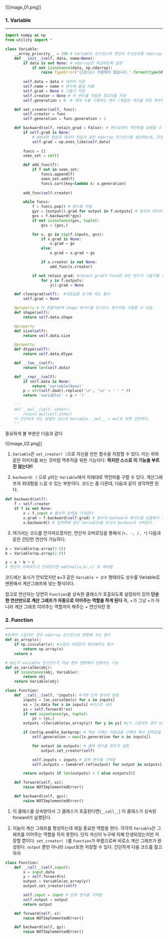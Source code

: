 ![[image_01.png]]


### 1. Variable
---

``` python
import numpy as np
from utility import *

class Variable:
    __array_priority__ = 200 # Variable 인스턴스의 연산자 우선순위를 ndarray 인스턴스의 연산자 우선순위보다 높이는 기능
    def __init__(self, data, name=None):
        if data is not None: # ndarray만 취급하도록 설정
            if not isinstance(data, np.ndarray):
                raise TypeError('{}은(는) 지원하지 않습니다.'.format(type(data)))
        
        self.data = data # 데이터 저장
        self.name = name # 변수에 붙일 이름
        self.grad = None # 기울기 저장
        self.creator = None # 이 변수를 저장한 창조자를 저장
        self.generation = 0  # 세대 수를 기록하는 변수 (복잡한 계산을 위한 변수)

    def set_creator(self, func):
        self.creator = func
        self.generation = func.generation + 1 

    def backward(self, retain_grad = False): # 변수로부터 역전파를 실행할 수 있게끔 역전파 함수 생성
        if self.grad is None:
            # data와 형상과 데이터 타입이 같은 ndarray 인스턴스를 생성하는데, 모든 요소를 1로 채워서 돌려줍니다. 역전파때 1을 입력하는것을 생략하기 위함
            self.grad = np.ones_like(self.data) 
            
        funcs = []
        seen_set = set()

        def add_func(f):
            if f not in seen_set:
                funcs.append(f)
                seen_set.add(f)
                funcs.sort(key=lambda x: x.generation)
        
        add_func(self.creator)

        while funcs:
            f = funcs.pop() # 함수를 꺼냄
            gys = [output().grad for output in f.outputs] # 참조된 데이터에 접근하려면 b()처럼 쓰면 된다.
            gxs = f.backward(*gys)
            if not isinstance(gxs, tuple):
                gxs = (gxs,)

            for x, gx in zip(f.inputs, gxs):
                if x.grad is None:
                    x.grad = gx
                else:
                    x.grad = x.grad + gx

                if x.creator is not None:
                    add_func(x.creator)

            if not retain_grad: #retain_grad가 Ture면 모든 변수가 기울기를 유지 False면 중간 변수의 미분값을 모두 None
                for y in f.outputs:
                    y().grad = None

    def cleargrad(self):  #미분값을 초기화 하는 함수
        self.grad = None

    @property # 이 한줄덕분에 shape 메서드를 인스턴스 변수처럼 사용할 수 있음.
    def shape(self):
        return self.data.shape

    @property
    def size(self):
        return self.data.size

    @property
    def dtype(self):
        return self.data.dtype

    def __len__(self):
        return len(self.data)

    def __repr__(self):
        if self.data is None:
            return 'variable(None)'
        p = str(self.daat).replace('\n', '\n' + ' ' * 9)
        return 'variable(' + p + ')'
    
    '''
    def __mul__(self, other):
        return mul(self,other)
    더 간단하게 하는 방법이 있는데 Variable.__mul__ = mul로 하면 간단하다.
    '''
```

중요하게 볼 부분은 다음과 같다

![[image_02.png]]

1. `Variable`은 `set_creator( )`으로 자신을 만든 함수을 저장할 수 있다. 이는 위와 같은 이미지를 보는 것처럼 역추적을 위한 기능이다. __하지만 스스로 이 기능을 부르진 않는다!!__

2.  `backward( )` 으로 y라는 `Variable`애서 차례대로 역전파를 구할 수 있다. 계산그래프의 위대함을 느낄 수 있는 부분이다. 코드는 좀 다른데, 다음과 같이 생각하면 된다.
	
``` python
def backward(self):
	f = self.creator
	if f is not None:
		x = f.input # 함수의 입력을 가져온다
		x.grad = f.backward(self.grad) # 함수의 backward 메서드를 호출해서 거기다가 자신의 기울기를 넣는다
		x.backward() # 입력쪽에 있는 Variable을 또다시 backward 시켜준다.
```

3. 여기서는 코드를 안가져오겠지만, 연산자 오버로딩을 통해서 (`+, -, /, *`) 다음과 같은 간단한 연산이 가능하다.

``` python
a = Variable(np.array(3.0))
b = Variable(np.array(2.0))

y = a * b + c
# 연산자 오버로드가 안되었다면 add(mul(a,b),c) 로 해야함
```

코드에는 표시가 안되었지만 a+3 같은 `Variable + 상수` 형태라도 상수를 Variable로 변환해서 계산그래프에 넣는 형식이다. 

참고로 연산자는 당연히 `Function`을 상속한 클래스가 호출되도록 설정되어 있어 __단순한 연산만으로 계산 그래프가 자동으로 이어주는 역할을 하게 된다__ 즉, +가 그냥 +가 아니라 계산 그래프 이어주는 역할까지 해주는 + 연산자란 뜻

### 2. Function
---
``` python
#입력이 스칼라인 경우 ndarray 인스턴스로 변환해 주는 함수
def as_array(x):
    if np.isscalar(x): #스칼라 타입인지 확인해주는 함수
        return np.array(x)
    return x

# obj가 variable 인스턴스가 아닐 경우 변환해서 반환하는 기능
def as_varialbe(obj):
    if isinstance(obj, Variable):
        return obj
    return Variable(obj)

class Function:
    def __call__(self, *inputs): #가변 인자 함수로 받음
        inputs = [as_varialbe(x) for x in inputs]
        xs = [x.data for x in inputs] #리스트 내포
        ys = self.forward(*xs)
        if not isinstance(ys, tuple): 
            ys = (ys,)
        outputs =[Variable(as_array(y)) for y in ys] #y가 스칼라인 경우 ndarray 인스턴스로 변환

        if Config.enable_backprop: # 학습 시에는 미분값을 구해야 해서 입력값을 저장해야하지만, 추론시에는 순전파만 하기 때문에 계산 결과를 버림
            self.generation = max([x.generation for x in inputs])

            for output in outputs: # 출력 변수들 창조자 설정
                output.set_creator(self)

            self.inputs = inputs # 입력 변수를 기억함
            self.outputs = [weakref.ref(output) for output in outputs] #순환 참조를 막기 위해서 약한 참조를 만듦

        return outputs if len(outputs) > 1 else outputs[0]

    def forward(self, xs):
        raise NOTImplementedError()

    def backward(self, gys):
        raise NOTImplementedError()
```

1. 이 클래스를 상속받아서 그 클래스가 호출된다면(`__call__`) 이 클래스가 상속된 forward가 실행된다.

2. 이놈이 계산 그래프를 형성하는데 제일 중요한 역할을 한다. 각각의 `Variable`은 그래프를 이어주는 역할을 하지 못한다. 단지 자신이 누구에 의해 탄생되었는지만 저장할 뿐이다. `set_creator( )`를 `Function`가 부름으로써 비로소 계산 그래프가 완성된다. `output` 뿐만 아니라 `input`또한 저장할 수 있다. 간단하게 다음 코드를 참고하자

``` python
class Function:
    def __call__(self,input):
        x = input.data
        y = self.forward(x)
        output = Variable(as_array(y))
        output.set_creator(self)

        self.input = input # 입력 변수를 기억함
        self.output = output
        return output

    def forward(self, x):
        raise NOTImplementedError()

    def backward(self, gy):
        raise NOTImplementedError()
```



